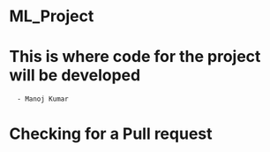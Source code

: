 # ML_Project
# This is where code for the project will be developed
      - Manoj Kumar
# Checking for a Pull request
      
